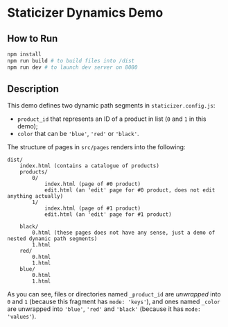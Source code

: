 # Staticizer Dynamics Demo

## How to Run

```bash
npm install
npm run build # to build files into /dist
npm run dev # to launch dev server on 8080
```

## Description

This demo defines two dynamic path segments in `staticizer.config.js`:

- `product_id` that represents an ID of a product in list (`0` and `1` in this demo);
- `color` that can be `'blue'`, `'red'` or `'black'`.

The structure of pages in `src/pages` renders into the following:

```
dist/
    index.html (contains a catalogue of products)
    products/
        0/
            index.html (page of #0 product)
            edit.html (an 'edit' page for #0 product, does not edit anything actually)
        1/
            index.html (page of #1 product)
            edit.html (an 'edit' page for #1 product)

    black/
        0.html (these pages does not have any sense, just a demo of nested dynamic path segments)
        1.html
    red/
        0.html
        1.html
    blue/
        0.html
        1.html
```

As you can see, files or directories named `_product_id` are *unwrapped* into `0` and `1`
(because this fragment has `mode: 'keys'`), and ones named `_color` are unwrapped into
`'blue'`, `'red'` and `'black'` (because it has `mode: 'values'`).

